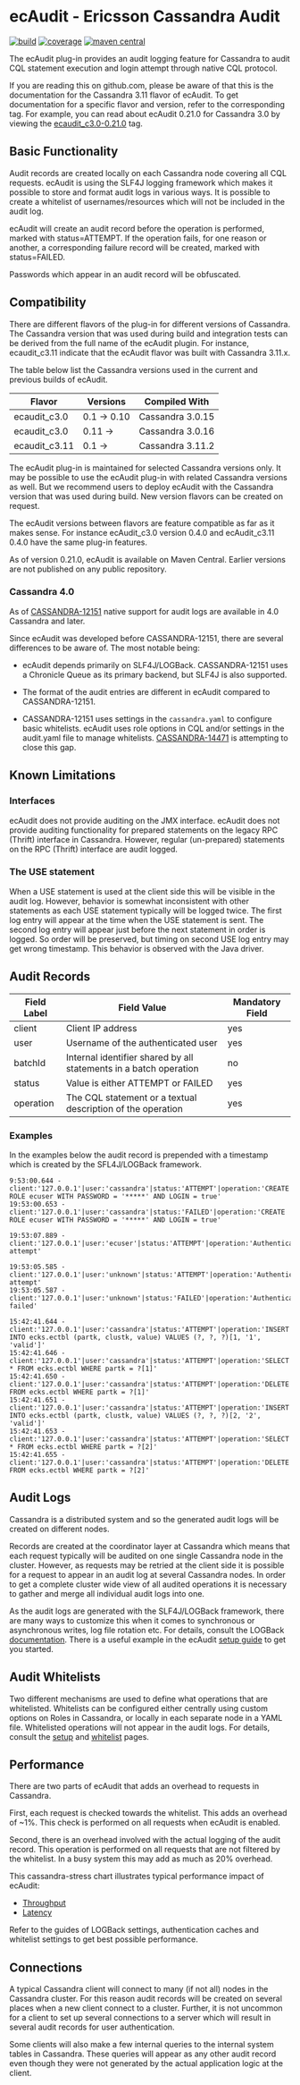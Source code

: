 # ecAudit - Ericsson Cassandra Audit

[![build](https://travis-ci.org/Ericsson/ecaudit.svg?branch=master)](https://travis-ci.org/Ericsson/ecaudit)
[![coverage](https://coveralls.io/repos/github/Ericsson/ecaudit/badge.svg?branch=master)](https://coveralls.io/github/Ericsson/ecaudit?branch=master)
[![maven central](https://img.shields.io/maven-central/v/com.ericsson.bss.cassandra.ecaudit/ecaudit_c3.11.svg?label=maven%20central)](https://search.maven.org/search?q=g:%22com.ericsson.bss.cassandra.ecaudit%22%20AND%20a:%22ecaudit_c3.11%22)

The ecAudit plug-in provides an audit logging feature for Cassandra to audit CQL statement execution and login attempt through native CQL protocol.

If you are reading this on github.com, please be aware of that this is the documentation for the Cassandra 3.11 flavor of ecAudit.
To get documentation for a specific flavor and version, refer to the corresponding tag.
For example, you can read about ecAudit 0.21.0 for Cassandra 3.0 by viewing the [ecaudit_c3.0-0.21.0](https://github.com/Ericsson/ecaudit/tree/ecaudit_c3.0-0.21.0) tag.


## Basic Functionality

Audit records are created locally on each Cassandra node covering all CQL requests.
ecAudit is using the SLF4J logging framework which makes it possible to store and format audit logs in various ways.
It is possible to create a whitelist of usernames/resources which will not be included in the audit log.

ecAudit will create an audit record before the operation is performed, marked with status=ATTEMPT.
If the operation fails, for one reason or another, a corresponding failure record will be created, marked with status=FAILED.

Passwords which appear in an audit record will be obfuscated.


## Compatibility

There are different flavors of the plug-in for different versions of Cassandra.
The Cassandra version that was used during build and integration tests can be derived from the full name of the ecAudit plugin.
For instance, ecaudit_c3.11 indicate that the ecAudit flavor was built with Cassandra 3.11.x.

The table below list the Cassandra versions used in the current and previous builds of ecAudit.

| Flavor          | Versions       | Compiled With    |
| ----------------| -------------- | ---------------- |
| ecaudit_c3.0    | 0.1  -> 0.10   | Cassandra 3.0.15 |
| ecaudit_c3.0    | 0.11 ->        | Cassandra 3.0.16 |
| ecaudit_c3.11   | 0.1  ->        | Cassandra 3.11.2 |

The ecAudit plug-in is maintained for selected Cassandra versions only.
It may be possible to use the ecAudit plug-in with related Cassandra versions as well.
But we recommend users to deploy ecAudit with the Cassandra version that was used during build.
New version flavors can be created on request.

The ecAudit versions between flavors are feature compatible as far as it makes sense.
For instance ecAudit_c3.0 version 0.4.0 and ecAudit_c3.11 0.4.0 have the same plug-in features.

As of version 0.21.0, ecAudit is available on Maven Central.
Earlier versions are not published on any public repository.


### Cassandra 4.0

As of [CASSANDRA-12151](https://issues.apache.org/jira/browse/CASSANDRA-12151) native support for audit logs are available in 4.0 Cassandra and later.

Since ecAudit was developed before CASSANDRA-12151, there are several differences to be aware of. The most notable being:

* ecAudit depends primarily on SLF4J/LOGBack.
  CASSANDRA-12151 uses a Chronicle Queue as its primary backend, but SLF4J is also supported.

* The format of the audit entries are different in ecAudit compared to CASSANDRA-12151.

* CASSANDRA-12151 uses settings in the ```cassandra.yaml``` to configure basic whitelists.
  ecAudit uses role options in CQL and/or settings in the audit.yaml file to manage whitelists.
  [CASSANDRA-14471](https://issues.apache.org/jira/browse/CASSANDRA-14471) is attempting to close this gap.


## Known Limitations


### Interfaces

ecAudit does not provide auditing on the JMX interface.
ecAudit does not provide auditing functionality for prepared statements on the legacy RPC (Thrift) interface in Cassandra.
However, regular (un-prepared) statements on the RPC (Thrift) interface are audit logged.


### The USE statement

When a USE statement is used at the client side this will be visible in the audit log.
However, behavior is somewhat inconsistent with other statements as each USE statement typically will be logged twice.
The first log entry will appear at the time when the USE statement is sent.
The second log entry will appear just before the next statement in order is logged.
So order will be preserved, but timing on second USE log entry may get wrong timestamp.
This behavior is observed with the Java driver.


## Audit Records

| Field Label | Field Value                                                       | Mandatory Field |
| ----------- | ----------------------------------------------------------------- | --------------- |
| client      | Client IP address                                                 | yes             |
| user        | Username of the authenticated user                                | yes             |
| batchId     | Internal identifier shared by all statements in a batch operation | no              |
| status      | Value is either ATTEMPT or FAILED                                 | yes             |
| operation   | The CQL statement or a textual description of the operation       | yes             |


### Examples

In the examples below the audit record is prepended with a timestamp which is created by the SFL4J/LOGBack framework.

```
9:53:00.644 - client:'127.0.0.1'|user:'cassandra'|status:'ATTEMPT'|operation:'CREATE ROLE ecuser WITH PASSWORD = '*****' AND LOGIN = true'
19:53:00.653 - client:'127.0.0.1'|user:'cassandra'|status:'FAILED'|operation:'CREATE ROLE ecuser WITH PASSWORD = '*****' AND LOGIN = true'

19:53:07.889 - client:'127.0.0.1'|user:'ecuser'|status:'ATTEMPT'|operation:'Authentication attempt'

19:53:05.585 - client:'127.0.0.1'|user:'unknown'|status:'ATTEMPT'|operation:'Authentication attempt'
19:53:05.587 - client:'127.0.0.1'|user:'unknown'|status:'FAILED'|operation:'Authentication failed'

15:42:41.644 - client:'127.0.0.1'|user:'cassandra'|status:'ATTEMPT'|operation:'INSERT INTO ecks.ectbl (partk, clustk, value) VALUES (?, ?, ?)[1, '1', 'valid']'
15:42:41.646 - client:'127.0.0.1'|user:'cassandra'|status:'ATTEMPT'|operation:'SELECT * FROM ecks.ectbl WHERE partk = ?[1]'
15:42:41.650 - client:'127.0.0.1'|user:'cassandra'|status:'ATTEMPT'|operation:'DELETE FROM ecks.ectbl WHERE partk = ?[1]'
15:42:41.651 - client:'127.0.0.1'|user:'cassandra'|status:'ATTEMPT'|operation:'INSERT INTO ecks.ectbl (partk, clustk, value) VALUES (?, ?, ?)[2, '2', 'valid']'
15:42:41.653 - client:'127.0.0.1'|user:'cassandra'|status:'ATTEMPT'|operation:'SELECT * FROM ecks.ectbl WHERE partk = ?[2]'
15:42:41.655 - client:'127.0.0.1'|user:'cassandra'|status:'ATTEMPT'|operation:'DELETE FROM ecks.ectbl WHERE partk = ?[2]'
```

## Audit Logs

Cassandra is a distributed system and so the generated audit logs will be created on different nodes.

Records are created at the coordinator layer at Cassandra
which means that each request typically will be audited on one single Cassandra node in the cluster.
However, as requests may be retried at the client side it is possible for a request to appear in an audit log at several Cassandra nodes.
In order to get a complete cluster wide view of all audited operations
it is necessary to gather and merge all individual audit logs into one.

As the audit logs are generated with the SLF4J/LOGBack framework,
there are many ways to customize this when it comes to synchronous or asynchronous writes, log file rotation etc.
For details, consult the LOGBack [documentation](https://logback.qos.ch/).
There is a useful example in the ecAudit [setup guide](doc/setup.md) to get you started.


## Audit Whitelists

Two different mechanisms are used to define what operations that are whitelisted.
Whitelists can be configured either centrally using custom options on Roles in Cassandra,
or locally in each separate node in a YAML file.
Whitelisted operations will not appear in the audit logs.
For details, consult the [setup](doc/setup.md) and [whitelist](doc/role_whitelist_management.md) pages.


## Performance

There are two parts of ecAudit that adds an overhead to requests in Cassandra.

First, each request is checked towards the whitelist.
This adds an overhead of ~1%.
This check is performed on all requests when ecAudit is enabled.

Second, there is an overhead involved with the actual logging of the audit record.
This operation is performed on all requests that are not filtered by the whitelist.
In a busy system this may add as much as 20% overhead.

This cassandra-stress chart illustrates typical performance impact of ecAudit:

 * [Throughput](https://rawgit.com/Ericsson/ecaudit/master/doc/ecaudit-performance.html)
 * [Latency](https://rawgit.com/Ericsson/ecaudit/master/doc/ecaudit-performance.html?stats=undefined&metric=mean&operation=WRITE&smoothing=1&show_aggregates=true&xmin=0&xmax=91.08&ymin=0&ymax=0.33)

Refer to the guides of LOGBack settings, authentication caches and whitelist settings to get best possible performance.


## Connections

A typical Cassandra client will connect to many (if not all) nodes in the Cassandra cluster.
For this reason audit records will be created on several places when a new client connect to a cluster.
Further, it is not uncommon for a client to set up several connections to a server which will result in several audit records for user authentication.

Some clients will also make a few internal queries to the internal system tables in Cassandra.
These queries will appear as any other audit record even though they were not generated by the actual application logic at the client.
